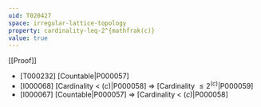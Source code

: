 ```yaml
---
uid: T020427
space: irregular-lattice-topology
property: cardinality-leq-2^{mathfrak(c)}
value: true
---
```

[[Proof]]

* [T000232] [Countable|P000057]
* [I000068] [Cardinality < $\mathfrak(c)$|P000058] => [Cardinality $\leq 2^{\mathfrak(c)}$|P000059]
* [I000067] [Countable|P000057] => [Cardinality < $\mathfrak(c)$|P000058]

